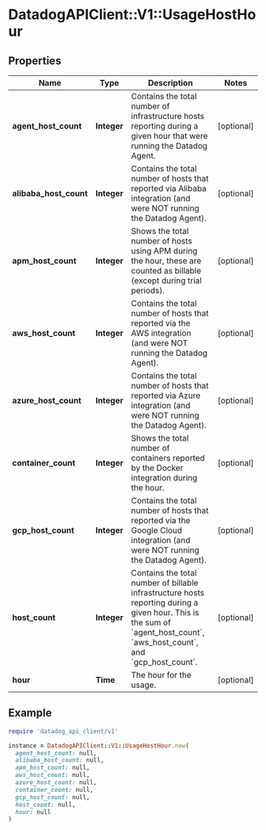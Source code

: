 # DatadogAPIClient::V1::UsageHostHour

## Properties

| Name | Type | Description | Notes |
| ---- | ---- | ----------- | ----- |
| **agent_host_count** | **Integer** | Contains the total number of infrastructure hosts reporting during a given hour that were running the Datadog Agent. | [optional] |
| **alibaba_host_count** | **Integer** | Contains the total number of hosts that reported via Alibaba integration (and were NOT running the Datadog Agent). | [optional] |
| **apm_host_count** | **Integer** | Shows the total number of hosts using APM during the hour, these are counted as billable (except during trial periods). | [optional] |
| **aws_host_count** | **Integer** | Contains the total number of hosts that reported via the AWS integration (and were NOT running the Datadog Agent). | [optional] |
| **azure_host_count** | **Integer** | Contains the total number of hosts that reported via Azure integration (and were NOT running the Datadog Agent). | [optional] |
| **container_count** | **Integer** | Shows the total number of containers reported by the Docker integration during the hour. | [optional] |
| **gcp_host_count** | **Integer** | Contains the total number of hosts that reported via the Google Cloud integration (and were NOT running the Datadog Agent). | [optional] |
| **host_count** | **Integer** | Contains the total number of billable infrastructure hosts reporting during a given hour. This is the sum of &#x60;agent_host_count&#x60;, &#x60;aws_host_count&#x60;, and &#x60;gcp_host_count&#x60;. | [optional] |
| **hour** | **Time** | The hour for the usage. | [optional] |

## Example

```ruby
require 'datadog_api_client/v1'

instance = DatadogAPIClient::V1::UsageHostHour.new(
  agent_host_count: null,
  alibaba_host_count: null,
  apm_host_count: null,
  aws_host_count: null,
  azure_host_count: null,
  container_count: null,
  gcp_host_count: null,
  host_count: null,
  hour: null
)
```


